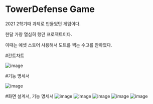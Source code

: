 # TowerDefense Game

2021 2학기때 과제로 만들었던 게임이다.

한달 가량 열심히 했던 프로젝트이다. 

이때는 에셋 스토어 사용해서 도트를 찍는 수고를 안하였다.

#간트차트

![image](https://user-images.githubusercontent.com/90199652/198581665-3ce28eff-9722-40ff-a664-9e5910592939.png)

#기능 명세서 

![image](https://user-images.githubusercontent.com/90199652/198581737-b536f78f-8c4b-4afc-868e-59a987d66357.png)


#화면 설계서, 기능 명세서
![image](https://user-images.githubusercontent.com/90199652/198581788-0f14796a-0272-4a61-be72-a1ad75b90622.png)
![image](https://user-images.githubusercontent.com/90199652/198581802-2de2c70d-e973-43c5-b0d1-3c70b5dd6484.png)
![image](https://user-images.githubusercontent.com/90199652/198581842-e85798cf-e10f-4f7f-8710-b9d918bcb015.png)
![image](https://user-images.githubusercontent.com/90199652/198581877-8fc124f1-02a8-4222-8c1f-62832ba74a30.png)
![image](https://user-images.githubusercontent.com/90199652/198581906-2d7ab7b8-9bc5-4df9-b2b8-e1362a36f4d4.png)
